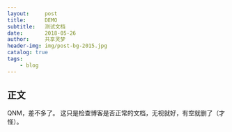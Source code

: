 ```yaml
---
layout:     post
title:      DEMO
subtitle:   测试文档
date:       2018-05-26
author:     共享灵梦
header-img: img/post-bg-2015.jpg
catalog: true
tags:
    - blog
---
```

## 正文
QNM，差不多了。
这只是检查博客是否正常的文档，无视就好，有空就删了（才怪）。

